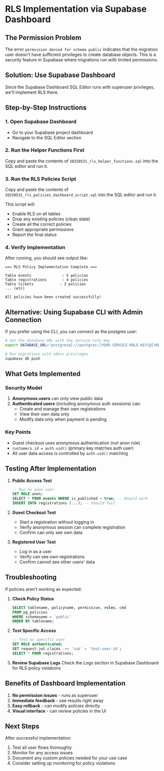 # RLS Implementation via Supabase Dashboard

## The Permission Problem

The error `permission denied for schema public` indicates that the migration user doesn't have sufficient privileges to create database objects. This is a security feature in Supabase where migrations run with limited permissions.

## Solution: Use Supabase Dashboard

Since the Supabase Dashboard SQL Editor runs with superuser privileges, we'll implement RLS there.

## Step-by-Step Instructions

### 1. Open Supabase Dashboard
- Go to your Supabase project dashboard
- Navigate to the SQL Editor section

### 2. Run the Helper Functions First
Copy and paste the contents of `20250531_rls_helper_functions.sql` into the SQL editor and run it.

### 3. Run the RLS Policies Script
Copy and paste the contents of `20250531_rls_policies_dashboard_script.sql` into the SQL editor and run it.

This script will:
- Enable RLS on all tables
- Drop any existing policies (clean slate)
- Create all the correct policies
- Grant appropriate permissions
- Report the final status

### 4. Verify Implementation
After running, you should see output like:
```
=== RLS Policy Implementation Complete ===

Table events              : 5 policies
Table registrations       : 4 policies
Table tickets            : 3 policies
... (etc)

All policies have been created successfully!
```

## Alternative: Using Supabase CLI with Admin Connection

If you prefer using the CLI, you can connect as the postgres user:

```bash
# Set the database URL with the service role key
export DATABASE_URL="postgresql://postgres:[YOUR-SERVICE-ROLE-KEY]@[YOUR-PROJECT-REF].supabase.co:5432/postgres"

# Run migrations with admin privileges
supabase db push
```

## What Gets Implemented

### Security Model
1. **Anonymous users** can only view public data
2. **Authenticated users** (including anonymous auth sessions) can:
   - Create and manage their own registrations
   - View their own data only
   - Modify data only when payment is pending

### Key Points
- Guest checkout uses anonymous authentication (not anon role)
- `customers.id = auth.uid()` (primary key matches auth user)
- All user data access is controlled by `auth.uid()` matching

## Testing After Implementation

1. **Public Access Test**
   ```sql
   -- Run as anon user
   SET ROLE anon;
   SELECT * FROM events WHERE is_published = true; -- Should work
   INSERT INTO registrations (...); -- Should fail
   ```

2. **Guest Checkout Test**
   - Start a registration without logging in
   - Verify anonymous session can complete registration
   - Confirm can only see own data

3. **Registered User Test**
   - Log in as a user
   - Verify can see own registrations
   - Confirm cannot see other users' data

## Troubleshooting

If policies aren't working as expected:

1. **Check Policy Status**
   ```sql
   SELECT tablename, policyname, permissive, roles, cmd
   FROM pg_policies 
   WHERE schemaname = 'public'
   ORDER BY tablename;
   ```

2. **Test Specific Access**
   ```sql
   -- Test as specific user
   SET ROLE authenticated;
   SET request.jwt.claims ->> 'sub' = 'test-user-id';
   SELECT * FROM registrations;
   ```

3. **Review Supabase Logs**
   Check the Logs section in Supabase Dashboard for RLS policy violations

## Benefits of Dashboard Implementation

1. **No permission issues** - runs as superuser
2. **Immediate feedback** - see results right away
3. **Easy rollback** - can modify policies directly
4. **Visual interface** - can review policies in the UI

## Next Steps

After successful implementation:
1. Test all user flows thoroughly
2. Monitor for any access issues
3. Document any custom policies needed for your use case
4. Consider setting up monitoring for policy violations